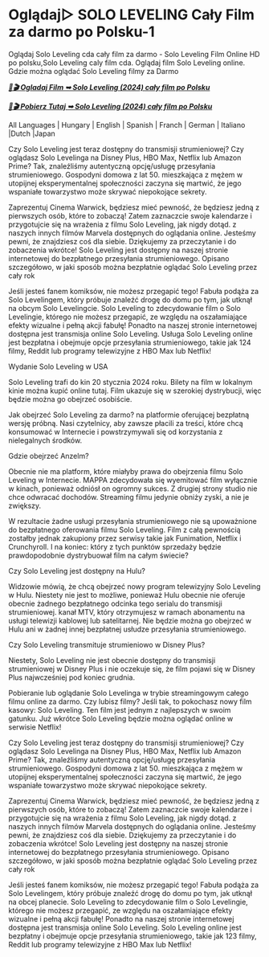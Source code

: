 # Oglądaj▷ SOLO LEVELING Cały Film za darmo po Polsku-1

Oglądaj Solo Leveling cda cały film za darmo - Solo Leveling Film Online HD po polsku,Solo Leveling caly film cda. Oglądaj film Solo Leveling online. Gdzie można oglądać Solo Leveling filmy za Darmo

<p><b><I><a href="http://r-movies.com/pl/movie/1357633/solo-leveling-reawakening-">📀🎬 Ogladaj Film ➥ Solo Leveling (2024) cały film po Polsku</a></I></b></p>

<p><b><I><a href="http://r-movies.com/pl/movie/1357633/solo-leveling-reawakening-">📀🎬 Pobierz Tutaj ➥ Solo Leveling (2024) cały film po Polsku</a></I></b></p>

All Languages | Hungary | English | Spanish | Franch | German | Italiano |Dutch |Japan

Czy Solo Leveling jest teraz dostępny do transmisji strumieniowej? Czy oglądasz Solo Levelinga na Disney Plus, HBO Max, Netflix lub Amazon Prime? Tak, znaleźliśmy autentyczną opcję/usługę przesyłania strumieniowego. Gospodyni domowa z lat 50. mieszkająca z mężem w utopijnej eksperymentalnej społeczności zaczyna się martwić, że jego wspaniałe towarzystwo może skrywać niepokojące sekrety.

Zaprezentuj Cinema Warwick, będziesz mieć pewność, że będziesz jedną z pierwszych osób, które to zobaczą! Zatem zaznaczcie swoje kalendarze i przygotujcie się na wrażenia z filmu Solo Leveling, jak nigdy dotąd. z naszych innych filmów Marvela dostępnych do oglądania online. Jesteśmy pewni, że znajdziesz coś dla siebie. Dziękujemy za przeczytanie i do zobaczenia wkrótce! Solo Leveling jest dostępny na naszej stronie internetowej do bezpłatnego przesyłania strumieniowego. Opisano szczegółowo, w jaki sposób można bezpłatnie oglądać Solo Leveling przez cały rok

Jeśli jesteś fanem komiksów, nie możesz przegapić tego! Fabuła podąża za Solo Levelingem, który próbuje znaleźć drogę do domu po tym, jak utknął na obcym Solo Levelingcie. Solo Leveling to zdecydowanie film o Solo Levelingie, którego nie możesz przegapić, ze względu na oszałamiające efekty wizualne i pełną akcji fabułę! Ponadto na naszej stronie internetowej dostępna jest transmisja online Solo Leveling. Usługa Solo Leveling online jest bezpłatna i obejmuje opcje przesyłania strumieniowego, takie jak 124 filmy, Reddit lub programy telewizyjne z HBO Max lub Netflix!

Wydanie Solo Leveling w USA

Solo Leveling trafi do kin 20 stycznia 2024 roku. Bilety na film w lokalnym kinie można kupić online tutaj. Film ukazuje się w szerokiej dystrybucji, więc będzie można go obejrzeć osobiście.

Jak obejrzeć Solo Leveling za darmo? na platformie oferującej bezpłatną wersję próbną. Nasi czytelnicy, aby zawsze płacili za treści, które chcą konsumować w Internecie i powstrzymywali się od korzystania z nielegalnych środków.

Gdzie obejrzeć Anzelm?

Obecnie nie ma platform, które miałyby prawa do obejrzenia filmu Solo Leveling w Internecie. MAPPA zdecydowała się wyemitować film wyłącznie w kinach, ponieważ odniósł on ogromny sukces. Z drugiej strony studio nie chce odwracać dochodów. Streaming filmu jedynie obniży zyski, a nie je zwiększy.

W rezultacie żadne usługi przesyłania strumieniowego nie są upoważnione do bezpłatnego oferowania filmu Solo Leveling. Film z całą pewnością zostałby jednak zakupiony przez serwisy takie jak Funimation, Netflix i Crunchyroll. I na koniec: który z tych punktów sprzedaży będzie prawdopodobnie dystrybuował film na całym świecie?

Czy Solo Leveling jest dostępny na Hulu?

Widzowie mówią, że chcą obejrzeć nowy program telewizyjny Solo Leveling w Hulu. Niestety nie jest to możliwe, ponieważ Hulu obecnie nie oferuje obecnie żadnego bezpłatnego odcinka tego serialu do transmisji strumieniowej. kanał MTV, który otrzymujesz w ramach abonamentu na usługi telewizji kablowej lub satelitarnej. Nie będzie można go obejrzeć w Hulu ani w żadnej innej bezpłatnej usłudze przesyłania strumieniowego.

Czy Solo Leveling transmituje strumieniowo w Disney Plus?

Niestety, Solo Leveling nie jest obecnie dostępny do transmisji strumieniowej w Disney Plus i nie oczekuje się, że film pojawi się w Disney Plus najwcześniej pod koniec grudnia.

Pobieranie lub oglądanie Solo Levelinga w trybie streamingowym całego filmu online za darmo. Czy lubisz filmy? Jeśli tak, to pokochasz nowy film kasowy: Solo Leveling. Ten film jest jednym z najlepszych w swoim gatunku. Już wkrótce Solo Leveling będzie można oglądać online w serwisie Netflix!

Czy Solo Leveling jest teraz dostępny do transmisji strumieniowej? Czy oglądasz Solo Levelinga na Disney Plus, HBO Max, Netflix lub Amazon Prime? Tak, znaleźliśmy autentyczną opcję/usługę przesyłania strumieniowego. Gospodyni domowa z lat 50. mieszkająca z mężem w utopijnej eksperymentalnej społeczności zaczyna się martwić, że jego wspaniałe towarzystwo może skrywać niepokojące sekrety.

Zaprezentuj Cinema Warwick, będziesz mieć pewność, że będziesz jedną z pierwszych osób, które to zobaczą! Zatem zaznaczcie swoje kalendarze i przygotujcie się na wrażenia z filmu Solo Leveling, jak nigdy dotąd. z naszych innych filmów Marvela dostępnych do oglądania online. Jesteśmy pewni, że znajdziesz coś dla siebie. Dziękujemy za przeczytanie i do zobaczenia wkrótce! Solo Leveling jest dostępny na naszej stronie internetowej do bezpłatnego przesyłania strumieniowego. Opisano szczegółowo, w jaki sposób można bezpłatnie oglądać Solo Leveling przez cały rok

Jeśli jesteś fanem komiksów, nie możesz przegapić tego! Fabuła podąża za Solo Levelingem, który próbuje znaleźć drogę do domu po tym, jak utknął na obcej planecie. Solo Leveling to zdecydowanie film o Solo Levelingie, którego nie możesz przegapić, ze względu na oszałamiające efekty wizualne i pełną akcji fabułę! Ponadto na naszej stronie internetowej dostępna jest transmisja online Solo Leveling. Solo Leveling online jest bezpłatny i obejmuje opcje przesyłania strumieniowego, takie jak 123 filmy, Reddit lub programy telewizyjne z HBO Max lub Netflix!

